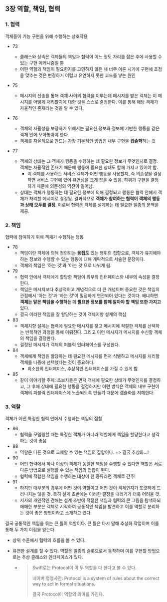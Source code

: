 ## 3장 역할, 책임, 협력

### 1. 협력

객체들이 기능 구현을 위해 수행하는 상호작용

- 73
  - 클래스와 상속은 객체들의 책임과 협력이 어느 정도 자리를 잡은 후에 사용할 수 있는 구현 메커니즘일 뿐
  - 어떤 역할과 책임이 필요한지를 고민하지 않은 채 너무 이른 시기에 구현에 초점을 맞추는 것은 변경하기 어렵고 유연하지 못한 코드를 낳는 원인
- 75
  - 메시지의 전송를 통해 객체 사이의 협력을 이루는데 메시지를 받은 객체는 이 메시지를 어떻게 처리할지에 대한 것을 스스로 결정한다. 이를 통해 해당 객체가 자율적인 존재라는 것을 알 수 있다.

- 76
  - 객체의 자율성을 보장하기 위해서는 필요한 정보와 정보에 기반한 행동을 같은 객체 안에 모아놓아야 한다.
  - 객체를 자율적으로 만드는 가장 기본적인 방법은 내부 구현을 **캡슐화**하는 것
- 77
  - 객체의 상태는 그 객체가 행동을 수행하는 데 필요한 정보가 무엇인지로 결정. 객체는 자율적인 존재기 때문에 행동에 필요한 상태도 함께 가지고 있어야 함.
    - 이 객체를 사용하는 서비스 객체가 어떤 행동을 사용할지, 즉 의존성을 결정하면 서비스 구현에 있어 유연성을 크게 잡을 수 있음. 하위가 구현을 결정하기 때문에 의존성의 역전이 일어남.
  - 상태는 객체가 행동하는 데 필요한 정보에 의해 결정되고 행동은 협력 안에서 객체가 처리할 메시지로 결정됨. 결과적으로 **객체가 참여하는 협력이 객체의 행동과 상태 모두를 결정**. 이로써 협력은 객체를 설계하는 데 필요한 일종의 문맥을 제공.

### 2. 책임

협력에 참여하기 위해 객체가 수행하는 행동

- 78
  - 책임이란 객체에 의해 정의되는 **응집도** 있는 행위의 집합으로, 객체가 유지해야 하는 정보와 수행할 수 있는 행동에 대해 개략적으로 서술한 문장이다.
  - 객체의 책임은 '하는 것'과 '아는 것'으로 나뉘게 됨.
- 79
  - 협력 안에서 객체에게 할당한 책임이 외부의 인터페이스와 내부의 속성을 결정한다.
  - 책임은 메시지보다 추상적이고 개념적으로 더 큰 개념이며 중요한 것은 책임의 관점에서 '아는 것'과 '하는 것'이 밀접하게 연관되어 있다는 것이다. 왜냐하면 **객체는 맡은 책임을 수행하는 데 필요한 정보를 함께 알아야 할 책임 또한 가지고** 있다.
  - 결국 이러한 책임을 잘 할당하는 것이 객체지향 설계의 핵심
- 83
  - 객체지향 설계는 협력에 필요한 메시지를 찾고 메시지에 적절한 객체를 선택하는 반복적인 과정을 통해 이뤄진다. 그리고 이런 메시지가 메시지를 수신할 객체의 책임을 결정한다.
  - 결정된 메시지가 객체의 퍼블릭 인터페이스를 구성한다.
- 84
  - 객체에게 책임을 할당하는 데 필요한 메시지를 먼저 식별하고 메시지를 처리할 객체를 나중에 선택했다는 것이 중요하다.
    - 최소한의 인터페이스, 추상적인 인터페이스를 가질 수 있게 함
- 85
  - 같이 이야기할 주제: 초보자들은 먼저 객체에 필요한 상태가 무엇인지를 결정하고, 그 후에 상태에 필요한 행동을 결정하지만 이런 방식은 객체의 내부 구현이 객체의 퍼블릭 인터페이스에 노출되도록 만들기 때문에 캡슐화를 저해한다.

### 3. 역할

객체가 어떤 특정한 협력 안에서 수행하는 책임의 집합

- 86
  - 협력을 모델링할 때는 특정한 객체가 아니라 역할에게 책임을 할당한다고 생각하는 것이 좋음
- 88
  - 역할은 다른 것으로 교체할 수 있는 책임의 집합이다. => 결국 추상화...!
- 90
  - 어떤 협력에서 하나 이상의 객체가 동일한 책임을 수행할 수 있다면 역할은 서로 다른 방법으로 실행할 수 있는 책임의 집합이 된다.
  - 협력에 적합한 책임을 수행하는 대상이 한 종류라면 객체로 간주!
- 91
  - 하지만 대부분의 경우에 어떤 것이 역할이고 어떤 것이 객체인지가 또렷하게 드러나지는 않을 것. 특히 설계 초반에는 이러한 결정을 내리기가 더욱 어려울 것.
  - 저자의 개인적인 견해는 설계 초반에 적절한 책임과 협력의 큰 그림을 탐색하되 애매한 부분은 객체로 시작하여 공통적인 책임을 발견하고 이를 역할로 분리하는 것이 좋은 방법이라고 소개하고 있다.

결국 공통적인 책임을 묶는 큰 틀이 역할이다. 큰 틀은 다시 말해 추상화 작업이며 이를 통해 두 가지 이점을 얻는다.

- 상위 수준에서 협력의 흐름을 볼 수 있다.

- 유연한 설계를 할 수 있다. 역할은 일종의 슬롯으로서 동작하며 이를 구현할 방법으로는 추상 클래스와 인터페이스가 있다.

  - > Swift로는 Protocol이 이 두 역할을 다 한다고 볼 수 있다.
    >
    > 네이버 영영사전: Protocol is a system of rules about the correct way to act in formal situations.
    >
    > 결국 Protocol이 역할의 의미를 가진다.

